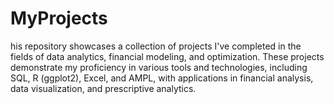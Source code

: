 # MyProjects
his repository showcases a collection of projects I've completed in the fields of data analytics, financial modeling, and optimization. These projects demonstrate my proficiency in various tools and technologies, including SQL, R (ggplot2), Excel, and AMPL, with applications in financial analysis, data visualization, and prescriptive analytics. 
